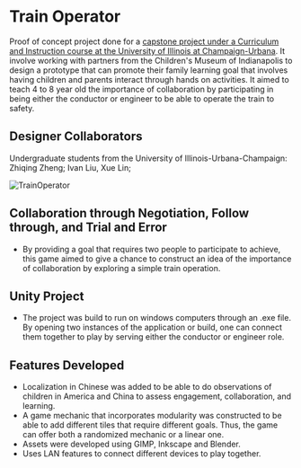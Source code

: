 # Train Operator
Proof of concept project done for a [capstone project under a Curriculum and Instruction course at the University of Illinois at Champaign-Urbana](https://education.illinois.edu/course/CI/489). It involve working with partners from the Children's Museum of Indianapolis to design a prototype that can promote their family learning goal that involves having children and parents interact through hands on activities. It aimed to teach 4 to 8 year old the importance of collaboration by participating in being either the conductor or engineer to be able to operate the train to safety.

## Designer Collaborators
Undergraduate students from the University of Illinois-Urbana-Champaign: Zhiqing Zheng; Ivan Liu, Xue Lin;  

![TrainOperator](MyRepoFiles/gameWalkthrough.gif)

## Collaboration through Negotiation, Follow through, and Trial and Error
- By providing a goal that requires two people to participate to achieve, this game aimed to give a chance to construct an idea of the importance of collaboration by exploring a simple train operation.

## Unity Project
- The project was build to run on windows computers through an .exe file. By opening two instances of the application or build, one can connect them together to play by serving either the conductor or engineer role.

## Features Developed
- Localization in Chinese was added to be able to do observations of children in America and China to assess engagement, collaboration, and learning. 
- A game mechanic that incorporates modularity was constructed to be able to add different tiles that require different goals. Thus, the game can offer both a randomized mechanic or a linear one.
- Assets were developed using GIMP, Inkscape and Blender.
- Uses LAN features to connect different devices to play together.

